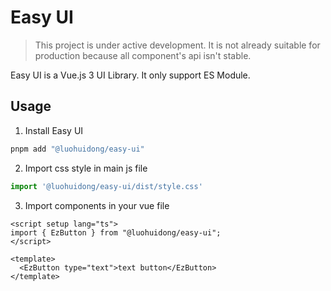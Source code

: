 # Easy UI

> This project is under active development. It is not already suitable for production because all component's api isn't stable.

Easy UI is a Vue.js 3 UI Library. It only support ES Module.

## Usage

1. Install Easy UI 

```bash
pnpm add "@luohuidong/easy-ui"
```

2. Import css style in main js file

```js
import '@luohuidong/easy-ui/dist/style.css'
```

3. Import components in your vue file

```vue
<script setup lang="ts">
import { EzButton } from "@luohuidong/easy-ui";
</script>

<template>
  <EzButton type="text">text button</EzButton>
</template>
```
